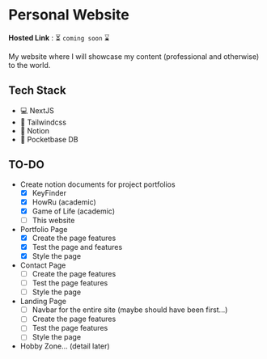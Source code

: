 # Personal Website

**Hosted Link** : ⏳ `coming soon` ⌛

My website where I will showcase my content (professional and otherwise) to the world.

## Tech Stack
- :computer: NextJS
- :tada: Tailwindcss
- :floppy_disk: Notion
- :minidisc: Pocketbase DB

## TO-DO

- Create notion documents for project portfolios
    - [X] KeyFinder
    - [X] HowRu (academic)
    - [X] Game of Life (academic)
    - [ ] This website
- Portfolio Page
    - [X] Create the page features
    - [X] Test the page and features
    - [X] Style the page
- Contact Page
    - [ ] Create the page features
    - [ ] Test the page features
    - [ ] Style the page 
- Landing Page
    - [ ] Navbar for the entire site (maybe should have been first...) 
    - [ ] Create the page features
    - [ ] Test the page features
    - [ ] Style the page
- Hobby Zone... (detail later)
